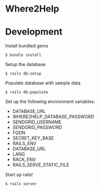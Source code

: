# Where2Help

# Development

Install bundled gems

    $ bundle install

Setup the database

    $ rails db:setup

Populate database with sample data

    $ rails db:populate

Set up the following environment variables:

* DATABASE_URL
* WHERE2HELP_DATABASE_PASSWORD
* SENDGRID_USERNAME
* SENDGRID_PASSWORD
* FQDN
* SECRET_KEY_BASE
* RAILS_ENV
* DATABASE_URL          
* LANG                  
* RACK_ENV              
* RAILS_SERVE_STATIC_FILE

Start up rails!

    $ rails server

